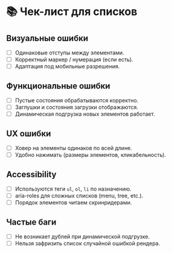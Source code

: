 # 📚 Чек-лист для списков

## Визуальные ошибки
- [ ] Одинаковые отступы между элементами.
- [ ] Корректный маркер / нумерация (если есть).
- [ ] Адаптация под мобильные разрешения.

## Функциональные ошибки
- [ ] Пустые состояния обрабатываются корректно.
- [ ] Заглушки и состояния загрузки отображаются.
- [ ] Динамическая подгрузка новых элементов работает.

## UX ошибки
- [ ] Ховер на элементы одинаков по всей длине.
- [ ] Удобно нажимать (размеры элементов, кликабельность).

## Accessibility 
- [ ] Используются теги `ul`, `ol`, `li` по назначению.
- [ ] aria-roles для сложных списков (menu, tree, etc.).
- [ ] Порядок элементов читаем скринридерами.

## Частые баги
- [ ] Не возникает дублей при динамической подгрузке.
- [ ] Нельзя зафризить список случайной ошибкой рендера.
